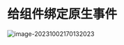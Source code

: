 # 给组件绑定原生事件

![image-20231002170132023](C:\Users\DELL\AppData\Roaming\Typora\typora-user-images\image-20231002170132023.png)